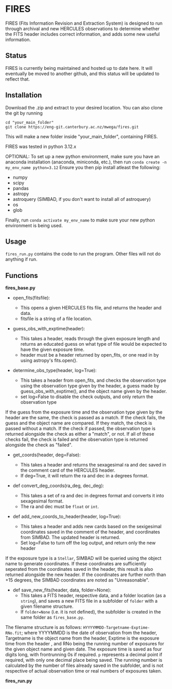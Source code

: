 # FIRES
FIRES (Fits Information Revision and Extraction System) is designed to run through archival and new HERCULES observations to determine whether the FITS header includes correct information, and adds some new useful information.

## Status
FIRES is currently being maintained and hosted up to date here. It will eventually be moved to another github, and this status will be updated to reflect that.
## Installation
Download the .zip and extract to your desired location. You can also clone the git by running
```
cd "your_main_folder"
git clone https://eng-git.canterbury.ac.nz/mwega/fires.git
```
This will make a new folder inside "your_main_folder", containing FIRES.

FIRES was tested in python 3.12.x

OPTIONAL: To set up a new python environment, make sure you have an anaconda installation (anaconda, miniconda, etc.), then run `conda create -n my_env_name python=3.12`
Ensure you then pip install atleast the following:

- numpy
- scipy
- pandas
- astropy
- astroquery (SIMBAD, if you don't want to install all of astroquery)
- os
- glob

Finally, run `conda activate my_env_name` to make sure your new python environment is being used.

## Usage

`fires_run.py` contains the code to run the program. Other files will not do anything if run.

## Functions
**fires_base.py**
- open_fits(fitsfile):
    - This opens a given HERCULES fits file, and returns the header and data.
    - fitsfile is a string of a file location.

- guess_obs_with_exptime(header):
    - This takes a header, reads through the given exposure length and returns an educated guess on what type of file would be expected to have the given exposure time.
    - header must be a header returned by open_fits, or one read in by using astropy's fits.open().

- determine_obs_type(header, log=True):
    - This takes a header from open_fits, and checks the observation type using the observation type given by the header, a guess made by guess_obs_with_exptime(), and the object name given by the header.
    - set log=False to disable the check outputs, and only return the observation type

If the guess from the exposure time and the observation type given by the header are the same, the check is passed as a match. 
If the check fails, the guess and the object name are compared. If they match, the check is passed without a match.
If the check if passed, the observation type is returned alongside the check as either a "match", or not.
If all of these checks fail, the check is failed and the observation type is returned alongside the check as "failed".


- get_coords(header, deg=False):
    - This takes a header and returns the sexagesimal ra and dec saved in the comment card of the HERCULES header.
    - If deg=True, it will return the ra and dec in a degrees format.

- def convert_deg_coords(ra_deg, dec_deg):
    - This takes a set of ra and dec in degrees format and converts it into sexagesimal format. 
    - The ra and dec must be `float` or `int`.

- def add_new_coords_to_header(header, log=True):
    - This takes a header and adds new cards based on the sexigesimal coordinates saved in the comment of the header, and coordinates from SIMBAD. The updated header is returned.
    - Set log=False to turn off the log output, and return only the new header

If the exposure type is a `Stellar`, SIMBAD will be queried using the object name to generate coordinates. If these coordinates are sufficiently seperated from the coordinates saved in the header, this result is also returned alongside the new header. If the coordinates are further north than +15 degrees, the SIMBAD coordinates are noted as "Unreasonable".

- def save_new_fits(header, data, folder=None):
    - This takes a FITS header, respective data, and a folder location (as a `string`), and saves a new FITS file in a subfolder of `folder` with a given filename structure.
    - If `folder=None` (i.e. it is not defined), the subfolder is created in the same folder as `fires_base.py`.

The filename structure is as follows: `HYYYYMMDD-Targetname-Exptime-RNo.fit`; where YYYYMMDD is the date of observation from the header, Targetname is the object name from the header, Exptime is the exposure time from the header , and RNo being the running number of exposures for the given object name and given date.
The exposure time is saved as four digits long, with frontrunning 0s if required. `p` represents a decimal point if required, with only one decimal place being saved.
The running number is calculated by the number of files already saved in the subfolder, and is not respective of actual observation time or real numbers of exposures taken.

**fires_run.py**

